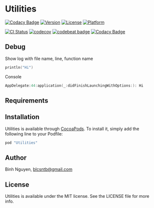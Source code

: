 # Utilities

[![Codacy Badge](https://api.codacy.com/project/badge/Grade/7690349031c04190a561ae34d9250e1f)](https://www.codacy.com/app/blcsntb/Utilities?utm_source=github.com&utm_medium=referral&utm_content=blcsntb/Utilities&utm_campaign=badger)
[![Version](https://img.shields.io/cocoapods/v/Utilities.svg?style=flat)](http://cocoapods.org/pods/Utilities)
[![License](https://img.shields.io/cocoapods/l/Utilities.svg?style=flat)](http://cocoapods.org/pods/Utilities)
[![Platform](https://img.shields.io/cocoapods/p/Utilities.svg?style=flat)](http://cocoapods.org/pods/Utilities)

[![CI Status](http://img.shields.io/travis/blcsntb/Utilities.svg?style=flat)](https://travis-ci.org/blcsntb/Utilities)
[![codecov](https://codecov.io/gh/blcsntb/Utilities/branch/master/graph/badge.svg)](https://codecov.io/gh/blcsntb/Utilities)
[![codebeat badge](https://codebeat.co/badges/214fb90b-1663-45af-88cd-41c8912ebe0e)](https://codebeat.co/projects/github-com-blcsntb-utilities-master)
[![Codacy Badge](https://api.codacy.com/project/badge/Grade/7690349031c04190a561ae34d9250e1f)](https://www.codacy.com/app/blcsntb/Utilities?utm_source=github.com&amp;utm_medium=referral&amp;utm_content=blcsntb/Utilities&amp;utm_campaign=Badge_Grade)

## Debug

Show log with file name, line, function name

```swift
println("Hi")
```

Console

```swift
AppDelegate:44:application(_:didFinishLaunchingWithOptions:): Hi
```

## Requirements

## Installation

Utilities is available through [CocoaPods](http://cocoapods.org). To install
it, simply add the following line to your Podfile:

```ruby
pod "Utilities"
```

## Author

Binh Nguyen, blcsntb@gmail.com

## License

Utilities is available under the MIT license. See the LICENSE file for more info.
